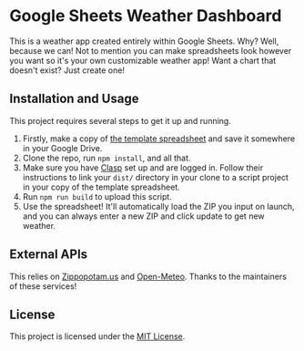 # Google Sheets Weather Dashboard
This is a weather app created entirely within Google Sheets. Why? Well, because we can! Not to mention you can make spreadsheets look however you want so it's your own customizable weather app! Want a chart that doesn't exist? Just create one!

## Installation and Usage
This project requires several steps to get it up and running. 
1. Firstly, make a copy of [the template spreadsheet](https://docs.google.com/spreadsheets/d/1GiUcfSWQMCAxjBuimgX5b03_4uphjIClsd7G2R2KFRM/edit?pli=1&gid=0#gid=0) and save it somewhere in your Google Drive.
2. Clone the repo, run `npm install`, and all that.
3. Make sure you have [Clasp](https://github.com/google/clasp) set up and are logged in. Follow their instructions to link your `dist/` directory in your clone to a script project in your copy of the template spreadsheet.
4. Run `npm run build` to upload this script.
5. Use the spreadsheet! It'll automatically load the ZIP you input on launch, and you can always enter a new ZIP and click update to get new weather.

## External APIs
This relies on [Zippopotam.us](https://zippopotam.us) and [Open-Meteo](https://open-meteo.com). Thanks to the maintainers of these services!

## License
This project is licensed under the [MIT License](LICENSE).
